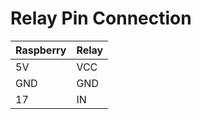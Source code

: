 # Relay Pin Connection

| Raspberry | Relay |
|-----------|-------|
| 5V        | VCC   |
| GND       | GND   |
| 17        | IN    |